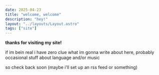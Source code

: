 ```yaml
---
date: 2025-04-23
title: "welcome, welcome"
description: "hey!"
layout: "../layouts/Layout.astro"
tags: ["site"]
---
```


**thanks for visiting my site!**

if im bein real i have zero clue what im gonna write about here, probably occasional stuff about language and/or music

so check back soon (maybe i'll set up an rss feed or something)